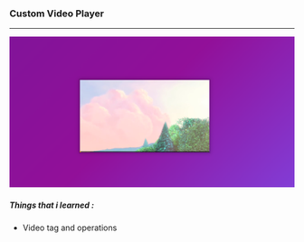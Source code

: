 ### Custom Video Player

<hr>

![Custom Video Player](../custom-video-player/custom-video-player.PNG)

##### Things that i learned :

- Video tag and operations